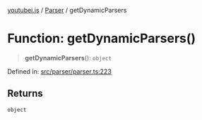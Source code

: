 [youtubei.js](../../../../README.md) / [Parser](../README.md) / getDynamicParsers

# Function: getDynamicParsers()

> **getDynamicParsers**(): `object`

Defined in: [src/parser/parser.ts:223](https://github.com/LuanRT/YouTube.js/blob/0733f60b57877f6b8b87dfd5cc6195b5085f5c09/src/parser/parser.ts#L223)

## Returns

`object`
